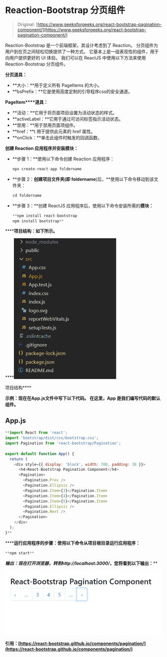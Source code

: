 # Reaction-Bootstrap 分页组件

> Original: [https://www.geeksforgeeks.org/react-bootstrap-pagination-component/](https://www.geeksforgeeks.org/react-bootstrap-pagination-component/)

Reaction-Bootstrap 是一个前端框架，其设计考虑到了 Reaction。 分页组件为用户到在页之间轻松切换提供了一种方式。 它基本上是一组表现性的组件，用于向用户提供更好的 UI 体验。 我们可以在 ReactJS 中使用以下方法来使用 Reaction-Bootstrap 分页组件。

**分页道具：**

*   **大小：**用于定义所有 PageItems 的大小。
*   **bsPrefix：**它是使用高度定制的引导程序css的安全通道。

**PageItem****道具：**

*   **活动：**它用于将页面项目设置为活动状态的样式。
*   **activeLabel：**它用于通过可访问标签指示活动状态。
*   **禁用：**用于禁用页面项组件。
*   **href：**t 用于提供此元素的 href 属性。
*   **onClick：**单击此组件时触发的回调函数。

**创建 Reaction 应用程序并安装模块：**

*   **步骤 1：**使用以下命令创建 Reaction 应用程序：

    ```jsx
    npx create-react-app foldername
    ```

*   **步骤 2：**创建项目文件夹(即 foldername**)后，**使用以下命令移动到该文件夹：

    ```jsx
    cd foldername
    ```

*   **步骤 3：**创建 ReactJS 应用程序后，使用以下命令安装所需的****模块：****

    ```jsx
    **npm install react-bootstrap 
    npm install bootstrap**
    ```

******项目结构：**如下所示。****

****![](img/f04ae0d8b722a9fff0bd9bd138b29c23.png)

项目结构**** 

******示例：**现在在**App.js**文件中写下以下代码。 在这里，App 是我们编写代码的默认组件。****

## ****App.js****

```jsx
**import React from 'react';
import 'bootstrap/dist/css/bootstrap.css';
import Pagination from 'react-bootstrap/Pagination';

export default function App() {
  return (
    <div style={{ display: 'block', width: 700, padding: 30 }}>
      <h4>React-Bootstrap Pagination Component</h4>
      <Pagination>
        <Pagination.Prev />
        <Pagination.Ellipsis />
        <Pagination.Item>{3}</Pagination.Item>
        <Pagination.Item>{4}</Pagination.Item>
        <Pagination.Item>{5}</Pagination.Item>
        <Pagination.Ellipsis />
        <Pagination.Next />
      </Pagination>
    </div>
  );
}**
```

******运行应用程序的步骤：**使用以下命令从项目根目录运行应用程序：****

```jsx
**npm start**
```

******输出：**现在打开浏览器，转到***http://localhost:3000/***，您将看到以下输出：****

****![](img/07b8d5cd3408dcb7ed3c3d1b174c05e5.png)****

******引用：**[https://react-bootstrap.github.io/components/pagination/](https://react-bootstrap.github.io/components/pagination/)****